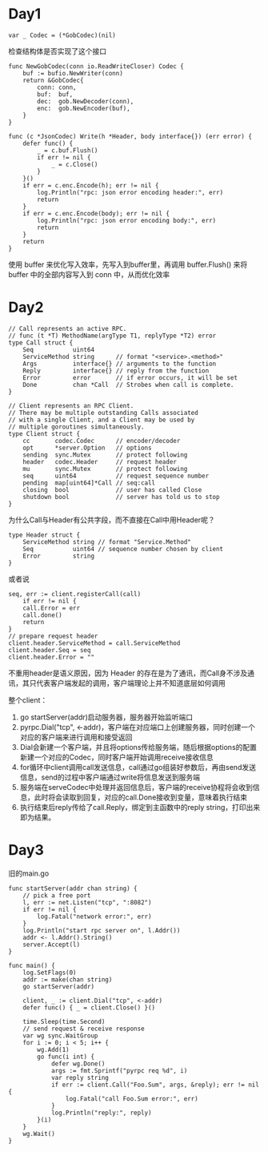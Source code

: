 # Day1

```
var _ Codec = (*GobCodec)(nil)
```

检查结构体是否实现了这个接口

```
func NewGobCodec(conn io.ReadWriteCloser) Codec {
	buf := bufio.NewWriter(conn)
	return &GobCodec{
		conn: conn,
		buf:  buf,
		dec:  gob.NewDecoder(conn),
		enc:  gob.NewEncoder(buf),
	}
}
```

```
func (c *JsonCodec) Write(h *Header, body interface{}) (err error) {
	defer func() {
		_ = c.buf.Flush()
		if err != nil {
			_ = c.Close()
		}
	}()
	if err = c.enc.Encode(h); err != nil {
		log.Println("rpc: json error encoding header:", err)
		return
	}
	if err = c.enc.Encode(body); err != nil {
		log.Println("rpc: json error encoding body:", err)
		return
	}
	return
}
```

使用 buffer 来优化写入效率，先写入到buffer里，再调用 buffer.Flush() 来将 buffer 中的全部内容写入到 conn 中，从而优化效率

# Day2

```
// Call represents an active RPC.
// func (t *T) MethodName(argType T1, replyType *T2) error
type Call struct {
	Seq           uint64
	ServiceMethod string      // format "<service>.<method>"
	Args          interface{} // arguments to the function
	Reply         interface{} // reply from the function
	Error         error       // if error occurs, it will be set
	Done          chan *Call  // Strobes when call is complete.
}
```

```
// Client represents an RPC Client.
// There may be multiple outstanding Calls associated
// with a single Client, and a Client may be used by
// multiple goroutines simultaneously.
type Client struct {
	cc       codec.Codec      // encoder/decoder
	opt      *server.Option   // options
	sending  sync.Mutex       // protect following
	header   codec.Header     // request header
	mu       sync.Mutex       // protect following
	seq      uint64           // request sequence number
	pending  map[uint64]*Call // seq:call
	closing  bool             // user has called Close
	shutdown bool             // server has told us to stop
}
```

为什么Call与Header有公共字段，而不直接在Call中用Header呢？

```
type Header struct {
	ServiceMethod string // format "Service.Method"
	Seq           uint64 // sequence number chosen by client
	Error         string
}
```

或者说

```
seq, err := client.registerCall(call)
    if err != nil {
    call.Error = err
    call.done()
    return
}
// prepare request header
client.header.ServiceMethod = call.ServiceMethod
client.header.Seq = seq
client.header.Error = ""
```

不重用header是语义原因，因为 Header 的存在是为了通讯，而Call身不涉及通讯，其只代表客户端发起的调用，客户端理论上并不知道底层如何调用

整个client：

1. go startServer(addr)启动服务器，服务器开始监听端口
2. pyrpc.Dial("tcp", <-addr)，客户端在对应端口上创建服务器，同时创建一个对应的客户端来进行调用和接受返回
3. Dial会新建一个客户端，并且将options传给服务端，随后根据options的配置新建一个对应的Codec，同时客户端开始调用receive接收信息
4. for循环中client调用call发送信息，call通过go组装好参数后，再由send发送信息，send的过程中客户端通过write将信息发送到服务端
5. 服务端在serveCodec中处理并返回信息后，客户端的receive协程将会收到信息，此时将会读取到回复，对应的call.Done接收到变量，意味着执行结束
6. 执行结束后reply传给了call.Reply，绑定到主函数中的reply string，打印出来即为结果。

# Day3

旧的main.go

```
func startServer(addr chan string) {
	// pick a free port
	l, err := net.Listen("tcp", ":8082")
	if err != nil {
		log.Fatal("network error:", err)
	}
	log.Println("start rpc server on", l.Addr())
	addr <- l.Addr().String()
	server.Accept(l)
}

func main() {
	log.SetFlags(0)
	addr := make(chan string)
	go startServer(addr)

	client, _ := client.Dial("tcp", <-addr)
	defer func() { _ = client.Close() }()

	time.Sleep(time.Second)
	// send request & receive response
	var wg sync.WaitGroup
	for i := 0; i < 5; i++ {
		wg.Add(1)
		go func(i int) {
			defer wg.Done()
			args := fmt.Sprintf("pyrpc req %d", i)
			var reply string
			if err := client.Call("Foo.Sum", args, &reply); err != nil {
				log.Fatal("call Foo.Sum error:", err)
			}
			log.Println("reply:", reply)
		}(i)
	}
	wg.Wait()
}

```

